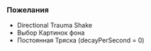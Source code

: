 ### Пожелания

- Directional Trauma Shake
- Выбор Картинок фона
- Постоянная Тряска (decayPerSecond = 0)